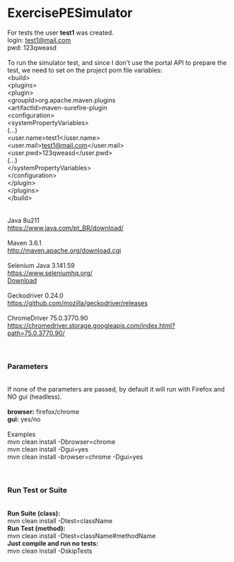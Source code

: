 # ExercisePESimulator

For tests the user <b>test1</b> was created. <br>
login: test1@mail.com <br>
pwd: 123qweasd <br>
<br>
To run the simulator test, and since I don't use the portal API to prepare the test, we need to set on the project pom file variables: <br>
\<build> <br>
        \<plugins> <br>
            \<plugin> <br>
                \<groupId>org.apache.maven.plugins</groupId> <br>
                \<artifactId>maven-surefire-plugin</artifactId> <br>
                \<configuration> <br>
                    \<systemPropertyVariables> <br>
                    (...) <br>
                    <user.name>test1</user.name> <br>
                    <user.mail>test1@mail.com</user.mail> <br>
                    <user.pwd>123qweasd</user.pwd> <br>
                    (...) <br>
                \</systemPropertyVariables> <br>
            \</configuration> <br>
        \</plugin> <br>
    \</plugins> <br>
\</build> <br>
<br><br>
Java 8u211 <br>
https://www.java.com/pt_BR/download/ <br>
<br>
Maven 3.6.1 <br>
http://maven.apache.org/download.cgi <br>
<br>
Selenium Java 3.141.59 <br>
https://www.seleniumhq.org/ <br>
<a href="https://bit.ly/2zm3ZzF">Download</a> <br>
<br>
Geckodriver 0.24.0 <br>
https://github.com/mozilla/geckodriver/releases <br>
<br>
ChromeDriver 75.0.3770.90 <br>
https://chromedriver.storage.googleapis.com/index.html?path=75.0.3770.90/ <br>
<br><br>
<h3>Parameters</h3><br>
If none of the parameters are passed, by default it will run with Firefox and NO gui (headless). <br>
<br>
<b>browser:</b> firefox/chrome <br>
<b>gui:</b> yes/no <br>
<br>
Examples <br>
mvn clean install -Dbrowser=chrome <br>
mvn clean install -Dgui=yes <br>
mvn clean install -browser=chrome -Dgui=yes <br>
<br><br>
<h3>Run Test or Suite</h3><br>
<b>Run Suite (class):</b> <br>
mvn clean install -Dtest=className <br>
<b>Run Test (method):</b> <br>
mvn clean install -Dtest=className#methodName <br>
<b>Just compile and run no tests:</b> <br>
mvn clean install -DskipTests <br>